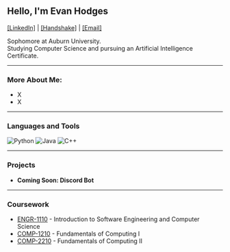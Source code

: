 ## Hello, I'm Evan Hodges

[\[LinkedIn\]](https://www.linkedin.com/in/evanhodges04/) | [\[Handshake\]](https://auburn.joinhandshake.com/profiles/41558853) | [\[Email\]](mailto:ejh0058@auburn.edu)

Sophomore at Auburn University.  
Studying Computer Science and pursuing an Artificial Intelligence Certificate.

---

### More About Me:

- X
- X

---

### Languages and Tools
![Python](https://img.shields.io/badge/Code-Python-informational?style=flat&logo=python&logoColor=white)
![Java](https://img.shields.io/badge/Code-Java-informational?style=flat&logo=java&logoColor=white)
![C++](https://img.shields.io/badge/Code-C++-informational?style=flat&logo=cplusplus&logoColor=white)

---

### Projects

- **Coming Soon: Discord Bot**

---

### Coursework
- [ENGR-1110](Link) - Introduction to Software Engineering and Computer Science
- [COMP-1210](Link) - Fundamentals of Computing I
- [COMP-2210](Link) - Fundamentals of Computing II
